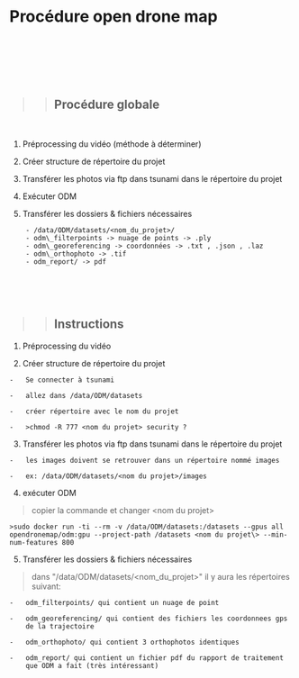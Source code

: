 # Procédure open drone map

&nbsp;

&nbsp;

&nbsp;


>>## Procédure globale

&nbsp;

1)  Préprocessing du vidéo (méthode à déterminer)

2)  Créer structure de répertoire du projet

3)  Transférer les photos via ftp dans tsunami dans le répertoire du projet

4)  Exécuter ODM

5)  Transférer les dossiers & fichiers nécessaires
```
    - /data/ODM/datasets/<nom_du_projet>/
    - odm\_filterpoints -> nuage de points -> .ply
    - odm\_georeferencing -> coordonnées -> .txt , .json , .laz
    - odm\_orthophoto -> .tif
    - odm_report/ -> pdf
```
&nbsp;

&nbsp;
>>## Instructions

1)  Préprocessing du vidéo


2)  Créer structure de répertoire du projet
```
-   Se connecter à tsunami

-   allez dans /data/ODM/datasets

-   créer répertoire avec le nom du projet

-   >chmod -R 777 <nom du projet> security ?
```

3)  Transférer les photos via ftp dans tsunami dans le répertoire du projet
```
-   les images doivent se retrouver dans un répertoire nommé images

-   ex: /data/ODM/datasets/<nom du projet>/images
```

4)  exécuter ODM

> copier la commande et changer <nom du projet\>
```
>sudo docker run -ti --rm -v /data/ODM/datasets:/datasets --gpus all opendronemap/odm:gpu --project-path /datasets <nom du projet\> --min-num-features 800
```


5)  Transférer les dossiers & fichiers nécessaires

> dans "/data/ODM/datasets/\<nom\_du\_projet\>" il y aura les répertoires suivant:
```
-   odm_filterpoints/ qui contient un nuage de point

-   odm_georeferencing/ qui contient des fichiers les coordonnees gps
    de la trajectoire

-   odm_orthophoto/ qui contient 3 orthophotos identiques

-   odm_report/ qui contient un fichier pdf du rapport de traitement
    que ODM a fait (très intéressant)
```